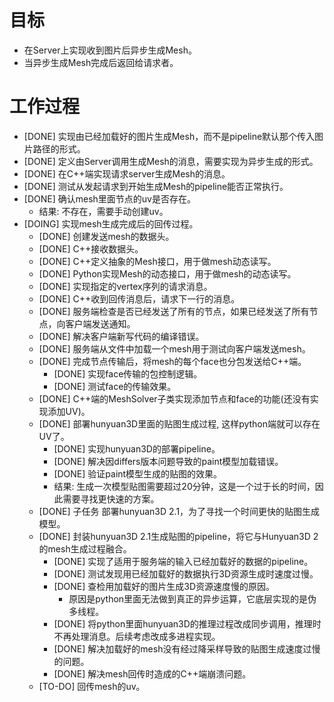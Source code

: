# 目标
- 在Server上实现收到图片后异步生成Mesh。
- 当异步生成Mesh完成后返回给请求者。

# 工作过程
- [DONE] 实现由已经加载好的图片生成Mesh，而不是pipeline默认那个传入图片路径的形式。
- [DONE] 定义由Server调用生成Mesh的消息，需要实现为异步生成的形式。
- [DONE] 在C++端实现请求server生成Mesh的消息。
- [DONE] 测试从发起请求到开始生成Mesh的pipeline能否正常执行。
- [DONE] 确认mesh里面节点的uv是否存在。
	- 结果: 不存在，需要手动创建uv。
- [DOING] 实现mesh生成完成后的回传过程。
	- [DONE] 创建发送mesh的数据头。
	- [DONE] C++接收数据头。
	- [DONE] C++定义抽象的Mesh接口，用于做mesh动态读写。
	- [DONE] Python实现Mesh的动态接口，用于做mesh的动态读写。
	- [DONE] 实现指定的vertex序列的请求消息。
	- [DONE] C++收到回传消息后，请求下一行的消息。
	- [DONE] 服务端检查是否已经发送了所有的节点，如果已经发送了所有节点，向客户端发送通知。
	- [DONE] 解决客户端新写代码的编译错误。
	- [DONE] 服务端从文件中加载一个mesh用于测试向客户端发送mesh。
	- [DONE] 完成节点传输后，将mesh的每个face也分包发送给C++端。
		- [DONE] 实现face传输的包控制逻辑。
		- [DONE] 测试face的传输效果。
	- [DONE] C++端的MeshSolver子类实现添加节点和face的功能(还没有实现添加UV)。
	- [DONE] 部署hunyuan3D里面的贴图生成过程, 这样python端就可以存在UV了。
		- [DONE] 实现hunyuan3D的部署pipeline。
		- [DONE] 解决因differs版本问题导致的paint模型加载错误。
		- [DONE] 验证paint模型生成的贴图的效果。
		- 结果: 生成一次模型贴图需要超过20分钟，这是一个过于长的时间，因此需要寻找更快速的方案。
	- [DONE] 子任务 部署hunyuan3D 2.1，为了寻找一个时间更快的贴图生成模型。
	- [DONE] 封装hunyuan3D 2.1生成贴图的pipeline，将它与Hunyuan3D 2的mesh生成过程融合。
		- [DONE] 实现了适用于服务端的输入已经加载好的数据的pipeline。
		- [DONE] 测试发现用已经加载好的数据执行3D资源生成时速度过慢。
		- [DONE] 查检用加载好的图片生成3D资源速度慢的原因。
			- 原因是python里面无法做到真正的异步运算，它底层实现的是伪多线程。
		- [DONE] 将python里面hunyuan3D的推理过程改成同步调用，推理时不再处理消息。后续考虑改成多进程实现。
		- [DONE] 解决加载好的mesh没有经过降采样导致的贴图生成速度过慢的问题。
		- [DONE] 解决mesh回传时造成的C++端崩溃问题。
	- [TO-DO] 回传mesh的uv。